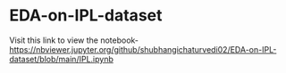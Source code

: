 # EDA-on-IPL-dataset

Visit this link to view the notebook-
https://nbviewer.jupyter.org/github/shubhangichaturvedi02/EDA-on-IPL-dataset/blob/main/IPL.ipynb
